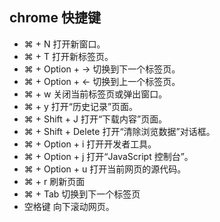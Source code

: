 ## chrome 快捷键
- ⌘ + N	打开新窗口。
- ⌘ + T	打开新标签页。
- ⌘ + Option + → 	切换到下一个标签页。
- ⌘ + Option + ←	切换到上一个标签页。
- ⌘ + w	关闭当前标签页或弹出窗口。
- ⌘ + y	打开“历史记录”页面。
- ⌘ + Shift + J	打开“下载内容”页面。
- ⌘ + Shift + Delete	打开“清除浏览数据”对话框。
- ⌘ + Option + i	打开开发者工具。
- ⌘ + Option + j	打开“JavaScript 控制台”。
- ⌘ + Option + u	打开当前网页的源代码。
- ⌘ + r  刷新页面
- ⌘ + Tab 切换到下一个标签页
- 空格键	向下滚动网页。